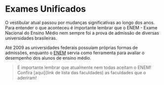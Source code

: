 Exames Unificados
=================

O vestibular atual passou por mudanças significativas ao longo dos anos. Para entender o que aconteceu é importante lembrar que o ENEM - Exame Nacional do Ensino Médio nem sempre foi a prova de admissão de diversas universidades brasileiras.

Até 2009 as universidades federais possuíam próprias formas de admissões, enquanto o [ENEM](http://enem.gov.br) servia como ferramenta para avaliar o desempenho dos alunos de ensino médio.

>É importante lembrar que atualmente nem todas aceitam o ENEM!
Confira [aqui](link de lista das faculdades) as faculdades que o aderiram!
